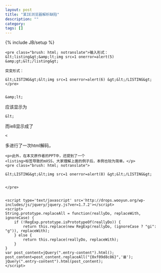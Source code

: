 ```yaml
---
layout: post
title: "某IE浏览器解析缺陷"
description: ""
category: 
tags: []
---
```

{% include JB/setup %}



	<pre class="brush: html; notranslate">输入形式：
	&lt;listing&gt;&amp;lt;img src=1 onerror=alert(5) &amp;gt;&lt;/listing&gt;
 
	突变形式：
 
	&lt;LISTING&gt;&lt;img src=1 onerror=alert(6) &gt;&lt;/LISTING&gt;
	</pre>


	&amp;lt;

应该显示为
	
	&lt;

而ie8显示成了

	<

多进行了一次html解码，



	<p>此外，在本文原作者的PPT中，还提到了一个
	<listing>标签导致的mXSS，大家理解上面的例子后，本例也较为简单。</p>
	<pre class="brush: html; notranslate">

	&lt;LISTING&gt;&lt;img src=1 onerror=alert(8) &gt;&lt;/LISTING&gt;


	</pre>


	<script type='text/javascript' src='http://drops.wooyun.org/wp-includes/js/jquery/jquery.js?ver=1.7.2'></script>
	<script>
	String.prototype.replaceAll = function(reallyDo, replaceWith, ignoreCase) {
	    if (!RegExp.prototype.isPrototypeOf(reallyDo)) {
	        return this.replace(new RegExp(reallyDo, (ignoreCase ? "gi": "g")), replaceWith);
	    } else {
	        return this.replace(reallyDo, replaceWith);
	    }
	}
	var post_content=jQuery(".entry-content").html();
	post_content=post_content.replaceAll("{0xf09d8c86}",'𝌆');
	jQuery(".entry-content").html(post_content);
	</script>
